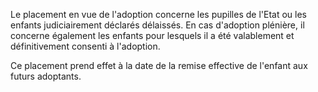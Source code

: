 Le placement en vue de l'adoption concerne les pupilles de l'Etat ou les enfants judiciairement déclarés délaissés. En cas d'adoption plénière, il concerne également les enfants pour lesquels il a été valablement et définitivement consenti à l'adoption.  

  

Ce placement prend effet à la date de la remise effective de l'enfant aux futurs adoptants.


